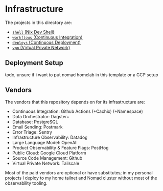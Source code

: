 # Infrastructure

The projects in this directory are:

- [`shell` (Nix Dev Shell)](../flake.nix)
- [`workflows` (Continuous Integration)](../.github/workflows)
- [`deploys` (Continuous Deployment)](./deploys)
- [`vpn` (Virtual Private Network)](./vpn)

## Deployment Setup

todo, unsure if i want to put nomad homelab in this template or a GCP setup

## Vendors

The vendors that this repository depends on for its infrastructure are:

- Continuous Integration: Github Actions (+Cachix) (+Namespace)
- Data Orchestrator: Dagster+
- Database: PostgreSQL
- Email Sending: Postmark
- Error Triage: Sentry
- Infrastructure Observability: Datadog
- Large Language Model: OpenAI
- Product Observability & Feature Flags: PostHog
- Public Cloud: Google Cloud Platform
- Source Code Management: Github
- Virtual Private Network: Tailscale

Most of the paid vendors are optional or have substitutes; in my personal projects I deploy to my
home tailnet and Nomad cluster without most of the observability tooling.
